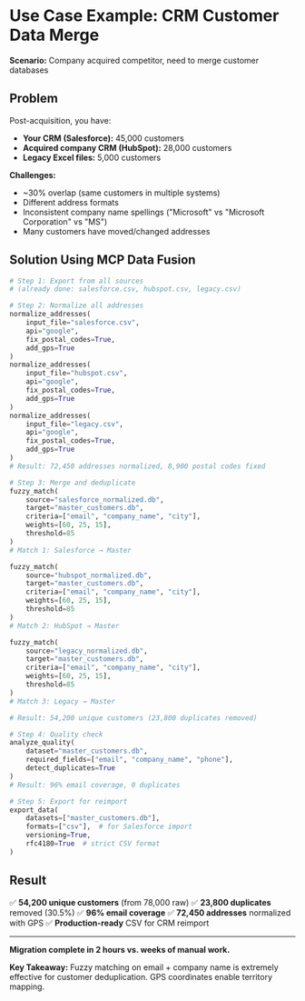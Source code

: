 # Use Case Example: CRM Customer Data Merge

**Scenario:** Company acquired competitor, need to merge customer databases

## Problem

Post-acquisition, you have:
- **Your CRM (Salesforce):** 45,000 customers
- **Acquired company CRM (HubSpot):** 28,000 customers
- **Legacy Excel files:** 5,000 customers

**Challenges:**
- ~30% overlap (same customers in multiple systems)
- Different address formats
- Inconsistent company name spellings ("Microsoft" vs "Microsoft Corporation" vs "MS")
- Many customers have moved/changed addresses

## Solution Using MCP Data Fusion

```python
# Step 1: Export from all sources
# (already done: salesforce.csv, hubspot.csv, legacy.csv)

# Step 2: Normalize all addresses
normalize_addresses(
    input_file="salesforce.csv",
    api="google",
    fix_postal_codes=True,
    add_gps=True
)
normalize_addresses(
    input_file="hubspot.csv",
    api="google",
    fix_postal_codes=True,
    add_gps=True
)
normalize_addresses(
    input_file="legacy.csv",
    api="google",
    fix_postal_codes=True,
    add_gps=True
)
# Result: 72,450 addresses normalized, 8,900 postal codes fixed

# Step 3: Merge and deduplicate
fuzzy_match(
    source="salesforce_normalized.db",
    target="master_customers.db",
    criteria=["email", "company_name", "city"],
    weights=[60, 25, 15],
    threshold=85
)
# Match 1: Salesforce → Master

fuzzy_match(
    source="hubspot_normalized.db",
    target="master_customers.db",
    criteria=["email", "company_name", "city"],
    weights=[60, 25, 15],
    threshold=85
)
# Match 2: HubSpot → Master

fuzzy_match(
    source="legacy_normalized.db",
    target="master_customers.db",
    criteria=["email", "company_name", "city"],
    weights=[60, 25, 15],
    threshold=85
)
# Match 3: Legacy → Master

# Result: 54,200 unique customers (23,800 duplicates removed)

# Step 4: Quality check
analyze_quality(
    dataset="master_customers.db",
    required_fields=["email", "company_name", "phone"],
    detect_duplicates=True
)
# Result: 96% email coverage, 0 duplicates

# Step 5: Export for reimport
export_data(
    datasets=["master_customers.db"],
    formats=["csv"],  # for Salesforce import
    versioning=True,
    rfc4180=True  # strict CSV format
)
```

## Result

✅ **54,200 unique customers** (from 78,000 raw)
✅ **23,800 duplicates** removed (30.5%)
✅ **96% email coverage**
✅ **72,450 addresses** normalized with GPS
✅ **Production-ready** CSV for CRM reimport

---

**Migration complete in 2 hours vs. weeks of manual work.**

**Key Takeaway:** Fuzzy matching on email + company name is extremely effective for customer deduplication. GPS coordinates enable territory mapping.
